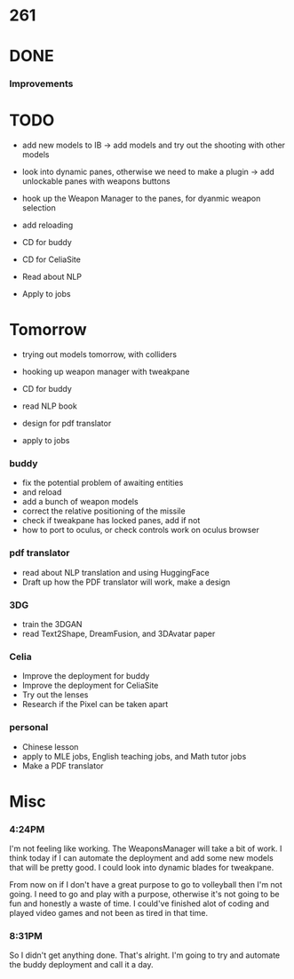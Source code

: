 # 261

# DONE

### Improvements

# TODO
- add new models to IB -> add models and try out the shooting with other models
- look into dynamic panes, otherwise we need to make a plugin -> add unlockable panes with weapons buttons
- hook up the Weapon Manager to the panes, for dyanmic weapon selection
- add reloading
- CD for buddy
- CD for CeliaSite

- Read about NLP
- Apply to jobs

# Tomorrow
- trying out models tomorrow, with colliders
- hooking up weapon manager with tweakpane
- CD for buddy

- read NLP book
- design for pdf translator
- apply to jobs

### buddy
- fix the potential problem of awaiting entities
 - and reload
- add a bunch of weapon models
- correct the relative positioning of the missile
- check if tweakpane has locked panes, add if not
- how to port to oculus, or check controls work on oculus browser

### pdf translator
- read about NLP translation and using HuggingFace
- Draft up how the PDF translator will work, make a design

### 3DG
- train the 3DGAN
- read Text2Shape, DreamFusion, and 3DAvatar paper

### Celia 
- Improve the deployment for buddy
- Improve the deployment for CeliaSite
- Try out the lenses
- Research if the Pixel can be taken apart

### personal
- Chinese lesson
- apply to MLE jobs, English teaching jobs, and Math tutor jobs
- Make a PDF translator


# Misc
### 4:24PM 
I'm not feeling like working. The WeaponsManager will take a bit of work. I think today if I can automate the deployment and add some new models that will be pretty good. I could look into dynamic blades for tweakpane.

From now on if I don't have a great purpose to go to volleyball then I'm not going. I need to go and play with a purpose, otherwise it's not going to be fun and honestly a waste of time. I could've finished alot of coding and played video games and not been as tired in that time. 

### 8:31PM 
So I didn't get anything done. That's alright. I'm going to try and automate the buddy deployment and call it a day.
